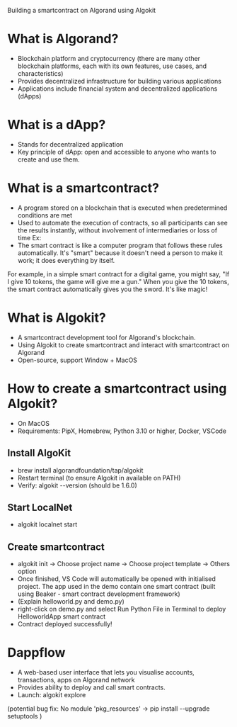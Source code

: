 Building a smartcontract on Algorand using Algokit

# What is Algorand?
- Blockchain platform and cryptocurrency (there are many other blockchain platforms, each with its own features, use cases, and characteristics)
- Provides decentralized infrastructure for building various applications
- Applications include financial system and decentralized applications (dApps)

# What is a dApp?
- Stands for decentralized application
- Key principle of dApp: open and accessible to anyone who wants to create and use them.

# What is a smartcontract?
- A program stored on a blockchain that is executed when predetermined conditions are met
- Used to automate the execution of contracts, so all participants can see the results instantly, without involvement of intermediaries or loss of time
Ex: 
- The smart contract is like a computer program that follows these rules automatically. It's "smart" because it doesn't need a person to make it work; it does everything by itself.

For example, in a simple smart contract for a digital game, you might say, "If I give 10 tokens, the game will give me a gun." When you give the 10 tokens, the smart contract automatically gives you the sword. It's like magic!



# What is Algokit?
- A smartcontract development tool for Algorand's blockchain.
- Using Algokit to create smartcontract and interact with smartcontract on Algorand
- Open-source, support Window + MacOS

# How to create a smartcontract using Algokit?
- On MacOS
- Requirements: PipX, Homebrew, Python 3.10 or higher, Docker, VSCode

## Install AlgoKit
- brew install algorandfoundation/tap/algokit
- Restart terminal (to ensure Algokit in available on PATH)
- Verify: algokit --version (should be 1.6.0)

## Start LocalNet
- algokit localnet start

## Create smartcontract
- algokit init
 -> Choose project name
 -> Choose project template 
 -> Others option 
- Once finished, VS Code will automatically be opened with initialised project. The app used in the demo contain one smart contract (built using Beaker - smart contract development framework)
- (Explain helloworld.py and demo.py)
- right-click on demo.py and select Run Python File in Terminal to deploy HelloworldApp smart contract
- Contract deployed successfully!

# Dappflow
- A web-based user interface that lets you visualise accounts, transactions, apps on Algorand network
- Provides ability to deploy and call smart contracts.
- Launch:  algokit explore


(potential bug fix: No module 'pkg_resources' -> pip install --upgrade setuptools )